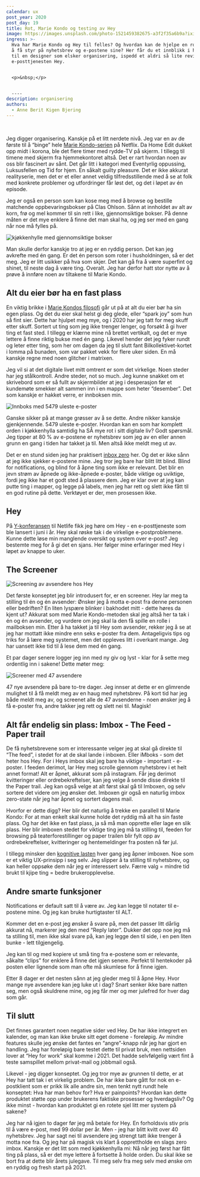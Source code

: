 ```yaml
---
calendar: ux
post_year: 2020
post_day: 19
title: Rot, Marie Kondo og testing av Hey
image: https://images.unsplash.com/photo-1521459382675-a3f2f35a6b9a?ixid=MXwxMjA3fDB8MHxwaG90by1wYWdlfHx8fGVufDB8fHw%3D&ixlib=rb-1.2.1&auto=format&fit=crop&w=1575&q=80
ingress: >-
  Hva har Marie Kondo og Hey til felles? Og hvordan kan de hjelpe en rotete sjel
  å få styr på nyhetsbrev og e-postene sine? Her får du et innblikk i hverdagen
  til en designer som elsker organisering, ispedd et aldri så lite review av
  e-posttjenesten Hey.


  <p>&nbsp;</p>


  ----
description: organisering
authors:
  - Anne Berit Kigen Bjering
---
```

<p>&nbsp;</p>

Jeg digger organisering. Kanskje på et litt nerdete nivå. Jeg var en av de første til å “binge” hele [Marie Kondo-serien](https://www.youtube.com/watch?v=WvyeapVBLWY&feature=emb_logo&ab_channel=Netflix) på Netflix. Da Home Edit dukket opp midt i korona, ble det flere timer med rydde-TV på skjerm. I tillegg til timene med skjerm fra hjemmekontoret altså. Det er rart hvordan noen av oss blir fascinert av sånt. Det går litt i kategori med Eventyrlig oppussing, Luksusfellen og Tid for hjem. En såkalt guilty pleasure. Det er ikke akkurat realityserie, men det er et eller annet veldig tilfredsstillende med å se at folk med konkrete problemer og utfordringer får løst det, og det i løpet av én episode.

Jeg er også en person som kan kose meg med å browse og bestille matchende oppbevaringsbokser på Clas Ohlson. Sånn at innholdet av alt av korn, frø og mel kommer til sin rett i like, gjennomsiktige bokser. På denne måten er det mye enklere å finne det man skal ha, og jeg ser med en gang når noe må fylles på. 

![kjøkkenhylle med gjennomsiktige bokser](https://i.ibb.co/Brn5c8V/IMG-5836.jpg)

Man skulle derfor kanskje tro at jeg er en ryddig person. Det kan jeg avkrefte med én gang. Er det én person som roter i husholdningen, så er det meg. Jeg er litt usikker på hva som skjer. Det kan gå fra å være superfint og shinet, til neste dag å være ting. Overalt. Jeg har derfor hatt stor nytte av å prøve å innføre noen av tiltakene til Marie Kondo.

## Alt du eier bør ha en fast plass

En viktig brikke i [Marie Kondos filosofi](https://konmari.com/how-to-eliminate-clutter/) går ut på at alt du eier bør ha sin egen plass. Og det du eier skal helst gi deg glede, eller “spark joy” som hun så fint sier. Dette har hjulpet meg mye, og i 2020 har jeg tatt for meg skuff etter skuff. Sortert ut ting som jeg ikke trenger lenger, og forsøkt å gi hver ting et fast sted. I tillegg er klærne mine nå brettet vertikalt, og det er mye lettere å finne riktig bukse med én gang. Likevel hender det jeg fyker rundt og leter etter ting, som her om dagen da jeg til slutt fant Bilkollektivet-kortet i lomma på bunaden, som var pakket vekk for flere uker siden. En må kanskje regne med noen glitcher i matrixen. 

Jeg vil si at det digitale livet mitt omtrent er som det virkelige. Noen steder har jeg stålkontroll. Andre steder, not so much. Jeg kunne snakket om et skrivebord som er så fullt av skjermbilder at jeg i desperasjon før et kundemøte smekker alt sammen inn i en mappe som heter “desember”. Det som kanskje er hakket verre, er innboksen min.

![Innboks med 5479 uleste e-poster](https://i.ibb.co/jWTLLC9/innboksen.png) 

Ganske sikker på at mange grøsser av å se dette. Andre nikker kanskje gjenkjennende. 5479 uleste e-poster. Hvordan kan en som har komplett orden i kjøkkenhylla samtidig ha SÅ mye rot i sitt digitale liv? Godt spørsmål. Jeg tipper at 80 % av e-postene er nyhetsbrev som jeg av en eller annen grunn en gang i tiden har takket ja til. Men altså ikke meldt meg ut av. 

Det er en stund siden jeg har praktisert [inbox zero](https://medium.com/@nicoespeon/manage-your-e-mails-with-the-inbox-zero-method-655c501904d0) her. Og det er ikke sånn at jeg ikke sjekker e-postene mine. Jeg tror jeg bare har blitt litt blind. Blind for notifications, og blind for å åpne ting som ikke er relevant. Det blir en jevn strøm av åpnede og ikke-åpnede e-poster, både viktige og uviktige, fordi jeg ikke har et godt sted å plassere dem. Jeg er klar over at jeg kan putte ting i mapper, og legge på labels, men jeg har rett og slett ikke fått til en god rutine på dette. Verktøyet er der, men prosessen ikke. 

## Hey

På [Y-konferansen](https://www.y-oslo.com/) til Netlife fikk jeg høre om Hey - en e-posttjeneste som ble lansert i juni i år. Hey skal røske tak i de virkelige e-postproblemene. Kunne dette løse min manglende oversikt og system over e-post? Jeg bestemte meg for å gi det en sjans. Her følger mine erfaringer med Hey i løpet av knappe to uker. 

## The Screener

![Screening av avsendere hos Hey](https://i.ibb.co/BGcnLL8/the-screener.png)

Det første konseptet jeg blir introdusert for, er en screener. Hey lar meg ta stilling til én og én avsender: Ønsker jeg å motta e-post fra denne personen eller bedriften? En liten lyspære blinker i bakhodet mitt - dette høres da kjent ut? Akkurat som med Marie Kondo-metoden skal jeg altså her ta tak i én og én avsender, og vurdere om jeg skal la den få spille en rolle i mailboksen min. Etter å ha takket ja til Hey som avsender, rekker jeg å se at jeg har mottatt ikke mindre enn seks e-poster fra dem. Antageligvis tips og triks for å lære meg systemet, men det oppleves litt i overkant mange. Jeg har uansett ikke tid til å lese dem med én gang.

Et par dager senere logger jeg inn med ny giv og lyst - klar for å sette meg ordentlig inn i sakene! Dette møter meg:

![Screener med 47 avsendere](https://i.ibb.co/hsmB0Fs/8-dager-igjen.png)

47 nye avsendere på bare to-tre dager. Jeg innser at dette er en glimrende mulighet til å få meldt meg av en haug med nyhetsbrev. På kort tid har jeg både meldt meg av, og screenet alle de 47 avsenderne - noen ønsker jeg å få e-poster fra, andre takker jeg rett og slett nei til. Magisk!

## Alt får endelig sin plass: Imbox - The Feed - Paper trail

De få nyhetsbrevene som er interessante velger jeg at skal gå direkte til “The feed”, i stedet for at de skal lande i inboxen. Eller iMboks - som det heter hos Hey. For i Heys imbox skal jeg bare ha viktige - important - e-poster. I feeden derimot, lar Hey meg scrolle gjennom nyhetsbrev i et helt annet format! Alt er åpnet, akkurat som på instagram. Får jeg derimot kvitteringer eller ordrebekreftelser, kan jeg velge å sende disse direkte til the Paper trail. Jeg kan også velge at alt først skal gå til Imboxen, og selv sortere det videre om jeg ønsker det. Imboxen gir også en naturlig imbox zero-state når jeg har åpnet og sortert dagens mail.

Hvorfor er dette digg? Her blir det naturlig å trekke en parallell til Marie Kondo: For at man enkelt skal kunne holde det ryddig må alt ha sin faste plass. Og har det ikke en fast plass, ja så må man opprette eller lage en slik plass. Her blir imboxen stedet for viktige ting jeg må ta stilling til, feeden for browsing på teaterforestillinger og paper trailen blir fylt opp av ordrebekreftelser, kvitteringer og hentemeldinger fra posten nå før jul.

I tillegg minsker den [kognitive lasten](https://medium.com/design-signals/cognitive-psychology-in-ux-minimising-the-cognitive-load-d97ad8e3115b) hver gang jeg åpner imboxen. Noe som er et viktig UX-prinsipp i seg selv. Jeg slipper å ta stilling til nyhetsbrev, og kan heller oppsøke dem når jeg er interessert selv. Færre valg = mindre tid brukt til kjipe ting = bedre brukeropplevelse.

## Andre smarte funksjoner

Notifications er default satt til å være av. Jeg kan legge til notater til e-postene mine. Og jeg kan bruke hurtigtaster til ALT.

Kommer det en e-post jeg ønsker å svare på, men det passer litt dårlig akkurat nå, markerer jeg den med “Reply later”. Dukker det opp noe jeg må ta stilling til, men ikke skal svare på, kan jeg legge den til side, i en pen liten bunke - lett tilgjengelig.

Jeg kan til og med kopiere ut små ting fra e-postene som er relevante, såkalte “clips” for enklere å finne det igjen senere. Perfekt til hentekoder på posten eller lignende som man ofte må skumlese for å finne igjen.

Etter 8 dager er det nesten sånn at jeg gleder meg til å åpne Hey. Hvor mange nye avsendere kan jeg luke ut i dag? Snart senker ikke bare natten seg, men også skuldrene mine, og jeg får mer og mer julefred for hver dag som går.

## Til slutt

Det finnes garantert noen negative sider ved Hey. De har ikke integrert en kalender, og man kan ikke bruke sitt eget domene - foreløpig. Av mindre features skulle jeg ønske det fantes en “angre”-knapp når jeg har gjort en handling. Jeg har foreløpig bare testet dette til privat bruk, men nettsiden lover at “Hey for work” skal komme i 2021. Det hadde selvfølgelig vært fint å teste samspillet mellom privat-mail og jobbmail også.

Likevel - jeg digger konseptet. Og jeg tror mye av grunnen til dette, er at Hey har tatt tak i et virkelig problem. De har ikke bare gått for nok en e-postklient som er prikk lik alle andre sin, men tenkt nytt rundt hele konseptet: Hva har man behov for? Hva er painpoints? Hvordan kan dette produktet støtte opp under brukerens faktiske prosesser og hverdagsliv? Og ikke minst - hvordan kan produktet gi en rotete sjel litt mer system på sakene?

Jeg har nå igjen to dager før jeg må betale for Hey. En forholdsvis stiv pris til å være e-post, med 99 dollar per år. Men - jeg har blitt kvitt over 40 nyhetsbrev. Jeg har sagt nei til avsendere jeg strengt tatt ikke trenger å motta noe fra. Og jeg har på magisk vis klart å opprettholde en slags zero imbox. Kanskje er det litt som med kjøkkenhylla mi: Nå når jeg først har fått ting på plass, så er det mye lettere å fortsette å holde orden. Du skal ikke se bort fra at dette blir årets julegave. Til meg selv fra meg selv med ønske om en ryddig og fresh start på 2021.

